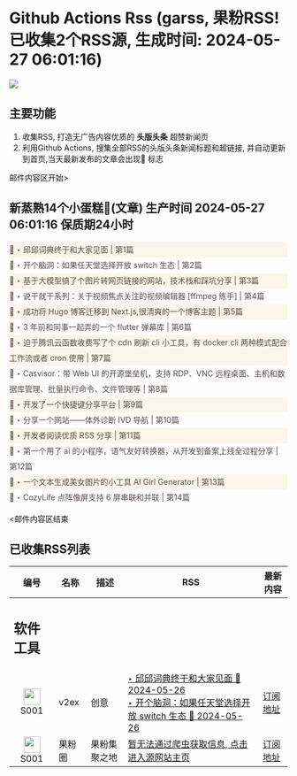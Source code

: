 # Github Actions Rss (garss, 果粉RSS! 已收集2个RSS源, 生成时间: 2024-05-27 06:01:16)

![](https://cdn.jsdelivr.net/gh/xinkeji/garss/_media/ga-rss.png)



## 主要功能
1. 收集RSS, 打造无广告内容优质的 **头版头条** 超赞新闻页
2. 利用Github Actions, 搜集全部RSS的头版头条新闻标题和超链接, 并自动更新到首页,当天最新发布的文章会出现🌈 标志

邮件内容区开始>
<h2>新蒸熟14个小蛋糕🍰(文章) 生产时间 2024-05-27 06:01:16 保质期24小时</h2>

<div style='line-height:3;background-color:#FAF6EA;' ><a href='https://www.v2ex.com/t/1044122#reply6' style="line-height:2;text-decoration:none;display:block;color:#584D49;">🌈 ‣ 邱邱词典终于和大家见面 | 第1篇</a></div><div style='line-height:3;' ><a href='https://www.v2ex.com/t/1044098#reply9' style="line-height:2;text-decoration:none;display:block;color:#584D49;">🌈 ‣ 开个脑洞：如果任天堂选择开放 switch 生态 | 第2篇</a></div><div style='line-height:3;background-color:#FAF6EA;' ><a href='https://www.v2ex.com/t/1044117#reply1' style="line-height:2;text-decoration:none;display:block;color:#584D49;">🌈 ‣ 基于大模型搞了个图片转网页链接的网站，技术栈和踩坑分享 | 第3篇</a></div><div style='line-height:3;' ><a href='https://www.v2ex.com/t/1044139#reply0' style="line-height:2;text-decoration:none;display:block;color:#584D49;">🌈 ‣ 说干就干系列：关于视频焦点关注的视频编辑器 [ffmpeg 练手] | 第4篇</a></div><div style='line-height:3;background-color:#FAF6EA;' ><a href='https://www.v2ex.com/t/1044137#reply1' style="line-height:2;text-decoration:none;display:block;color:#584D49;">🌈 ‣ 成功将 Hugo 博客迁移到 Next.js,很清爽的一个博客主题 | 第5篇</a></div><div style='line-height:3;' ><a href='https://www.v2ex.com/t/1044136#reply0' style="line-height:2;text-decoration:none;display:block;color:#584D49;">🌈 ‣ 3 年前和同事一起弄的一个 flutter 弹幕库 | 第6篇</a></div><div style='line-height:3;background-color:#FAF6EA;' ><a href='https://www.v2ex.com/t/1044131#reply0' style="line-height:2;text-decoration:none;display:block;color:#584D49;">🌈 ‣ 迫于腾讯云函数收费写了个 cdn 刷新 cli 小工具，有 docker cli 两种模式配合工作流或者 cron 使用 | 第7篇</a></div><div style='line-height:3;' ><a href='https://www.v2ex.com/t/1044048#reply0' style="line-height:2;text-decoration:none;display:block;color:#584D49;">🌈 ‣ Casvisor：带 Web UI 的开源堡垒机，支持 RDP、VNC 远程桌面、主机和数据库管理、批量执行命令、文件管理等 | 第8篇</a></div><div style='line-height:3;background-color:#FAF6EA;' ><a href='https://www.v2ex.com/t/1044079#reply1' style="line-height:2;text-decoration:none;display:block;color:#584D49;">🌈 ‣ 开发了一个快捷键分享平台 | 第9篇</a></div><div style='line-height:3;' ><a href='https://www.v2ex.com/t/1044097#reply0' style="line-height:2;text-decoration:none;display:block;color:#584D49;">🌈 ‣ 分享一个网站——体外诊断 IVD 导航 | 第10篇</a></div><div style='line-height:3;background-color:#FAF6EA;' ><a href='https://www.v2ex.com/t/1044074#reply0' style="line-height:2;text-decoration:none;display:block;color:#584D49;">🌈 ‣ 开发者阅读优质 RSS 分享 | 第11篇</a></div><div style='line-height:3;' ><a href='https://www.v2ex.com/t/1043988#reply7' style="line-height:2;text-decoration:none;display:block;color:#584D49;">🌈 ‣ 第一个用了 ai 的小程序，语气友好转换器，从开发到备案上线全过程分享 | 第12篇</a></div><div style='line-height:3;background-color:#FAF6EA;' ><a href='https://www.v2ex.com/t/1044004#reply0' style="line-height:2;text-decoration:none;display:block;color:#584D49;">🌈 ‣ 一个文本生成美女图片的小工具 AI Girl Generator | 第13篇</a></div><div style='line-height:3;' ><a href='https://www.v2ex.com/t/1044044#reply0' style="line-height:2;text-decoration:none;display:block;color:#584D49;">🌈 ‣ CozyLife 点阵像屏支持 6 屏串联和并联 | 第14篇</a></div>

<邮件内容区结束

## 已收集RSS列表

| 编号 | 名称 | 描述 | RSS | 最新内容 |
| --- | --- | --- | --- | --- |
| <h2 id="软件工具">软件工具</h2> |  |   |  |  |
| <div id="S001" style="text-align: center;"><img src="https://cdn.jsdelivr.net/gh/zhaoolee/garss/_media/favicon/S001.png" width="30px" style="width:30px;height: auto;"/><br><span>S001</span></div> | v2ex | 创意 | [‣ 邱邱词典终于和大家见面 🌈 2024-05-26](https://www.v2ex.com/t/1044122#reply6)<br/>[‣ 开个脑洞：如果任天堂选择开放 switch 生态 🌈 2024-05-26](https://www.v2ex.com/t/1044098#reply9) | [订阅地址](https://www.v2ex.com/feed/tab/creative.xml) |
| <div id="S001" style="text-align: center;"><img src="https://cdn.jsdelivr.net/gh/zhaoolee/garss/_media/favicon/S001.png" width="30px" style="width:30px;height: auto;"/><br><span>S001</span></div> | 果粉圈 | 果粉集聚之地 | [暂无法通过爬虫获取信息, 点击进入源网站主页](https://g0f.cn) | [订阅地址](https://g0f.cn/rss.xml) |



